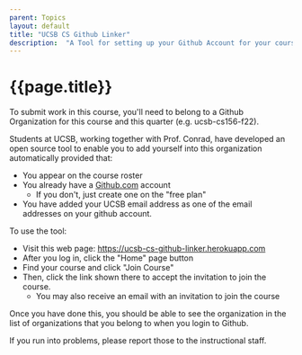 ```yaml
---
parent: Topics
layout: default
title: "UCSB CS Github Linker"  
description:  "A Tool for setting up your Github Account for your course"
---
```


# {{page.title}}

To submit work in this course, you'll need to belong to a Github Organization for this course and this quarter (e.g. ucsb-cs156-f22).

Students at UCSB, working together with Prof. Conrad, have developed an open source tool to enable you to add yourself into this organization automatically
provided that:
* You appear on the course roster
* You already have a [Github.com](https://github.com) account
   * If you don't, just create one on the "free plan"
* You have added your UCSB email address as one of the email addresses on your github account.

To use the tool:
* Visit this web page: <https://ucsb-cs-github-linker.herokuapp.com>
* After you log in, click the "Home" page button
* Find your course and click "Join Course"
* Then, click the link shown there to accept the invitation to join the course.
   * You may also receive an email with an invitation to join the course

Once you have done this, you should be able to see the organization in the list of organizations that you belong to when you login to Github.

If you run into problems, please report those to the instructional staff.
